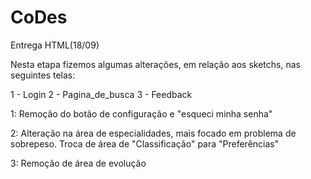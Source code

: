 # CoDes
Entrega HTML(18/09)

Nesta etapa fizemos algumas alterações, em relação aos sketchs, nas seguintes telas:

1 - Login
2 - Pagina_de_busca
3 - Feedback 

1:
Remoção do botão de configuração e  "esqueci minha senha"

2:
Alteração na área de especialidades, mais focado em problema de sobrepeso. Troca de área de "Classificação" para "Preferências"

3:
Remoção de área de evolução 